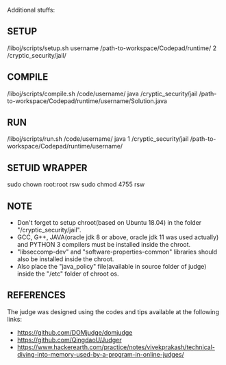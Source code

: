 Additional stuffs:

SETUP
------
/liboj/scripts/setup.sh username  /path-to-workspace/Codepad/runtime/ 2 /cryptic_security/jail/

COMPILE
--------
/liboj/scripts/compile.sh /code/username/ java /cryptic_security/jail /path-to-workspace/Codepad/runtime/username/Solution.java

RUN
----
/liboj/scripts/run.sh /code/username/ java 1 /cryptic_security/jail /path-to-workspace/Codepad/runtime/username/


SETUID WRAPPER
---------------
sudo chown root:root rsw
sudo chmod 4755 rsw

NOTE
-----
* Don't forget to setup chroot(based on Ubuntu 18.04) in the folder "/cryptic_security/jail".
* GCC, G++, JAVA(oracle jdk 8 or above, oracle jdk 11 was used actually) and PYTHON 3 compilers must be installed inside the chroot.
* "libseccomp-dev" and "software-properties-common" libraries should also be installed inside the chroot.
* Also place the "java_policy" file(available in source folder of judge) inside the "/etc" folder of chroot os.

REFERENCES
-----------
The judge was designed using the codes and tips available at the following links:
* https://github.com/DOMjudge/domjudge
* https://github.com/QingdaoU/Judger
* https://www.hackerearth.com/practice/notes/vivekprakash/technical-diving-into-memory-used-by-a-program-in-online-judges/
